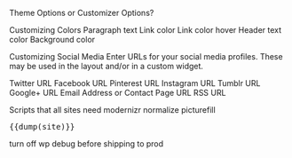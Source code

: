 Theme Options or Customizer Options?

Customizing Colors
  Paragraph text
  Link color
  Link color hover
  Header text color
  Background color
  
Customizing Social Media
 Enter URLs for your social media profiles. These may be used in the layout and/or in a custom widget.

 Twitter URL
 Facebook URL
 Pinterest URL
 Instagram URL
 Tumblr URL
 Google+ URL
 Email Address or Contact Page URL
 RSS URL


Scripts that all sites need
modernizr
normalize
picturefill

<pre>
{{dump(site)}}
</pre>


turn off wp debug before shipping to prod
